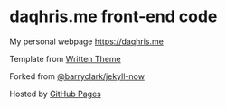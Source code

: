 # daqhris.me front-end code
My personal webpage https://daqhris.me

Template from [Written Theme](https://www.tumblr.com/theme/38737)

Forked from [@barryclark/jekyll-now](https://github.com/barryclark/jekyll-now) 

Hosted by [GitHub Pages](https://pages.github.com/)
